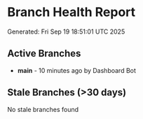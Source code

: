 # Branch Health Report
Generated: Fri Sep 19 18:51:01 UTC 2025

## Active Branches
- **main** - 10 minutes ago by Dashboard Bot

## Stale Branches (>30 days)
No stale branches found
